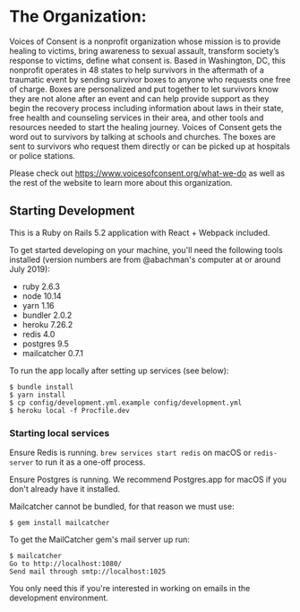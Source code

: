 # The Organization:

Voices of Consent is a nonprofit organization whose mission is to provide healing to victims, bring awareness to sexual assault, transform society’s response to victims, define what consent is. Based in Washington, DC, this nonprofit operates in 48 states to help survivors in the aftermath of a traumatic event by sending survivor boxes to anyone who requests one free of charge. Boxes are personalized and put together to let survivors know they are not alone after an event and can help provide support as they begin the recovery process including information about laws in their state, free health and counseling services in their area, and other tools and resources needed to start the healing journey. Voices of Consent gets the word out to survivors by talking at schools and churches. The boxes are sent to survivors who request them directly or can be picked up at hospitals or police stations.

Please check out https://www.voicesofconsent.org/what-we-do as well as the rest of the website to learn more about this organization.



## Starting Development

This is a Ruby on Rails 5.2 application with React + Webpack included.

To get started developing on your machine, you'll need the following tools installed (version numbers are from @abachman's computer at or around July 2019):

* ruby 2.6.3
* node 10.14
* yarn 1.16
* bundler 2.0.2
* heroku 7.26.2
* redis 4.0
* postgres 9.5
* mailcatcher 0.7.1

To run the app locally after setting up services (see below):

```
$ bundle install
$ yarn install
$ cp config/development.yml.example config/development.yml
$ heroku local -f Procfile.dev
```

### Starting local services

Ensure Redis is running. `brew services start redis` on macOS or `redis-server` to run it as a one-off process.

Ensure Postgres is running. We recommend Postgres.app for macOS if you don't already have it installed.

Mailcatcher cannot be bundled, for that reason we must use:

```
$ gem install mailcatcher
```

To get the MailCatcher gem's mail server up run:

```
$ mailcatcher
Go to http://localhost:1080/
Send mail through smtp://localhost:1025
```

You only need this if you're interested in working on emails in the development environment.
